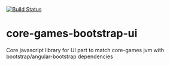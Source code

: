 [![Build Status](https://travis-ci.org/jtbdevelopment/core-games-bootstrap-ui.svg?branch=master)](https://travis-ci.org/jtbdevelopment/core-games-bootstrap-ui)


# core-games-bootstrap-ui
Core javascript library for UI part to match core-games jvm with bootstrap/angular-bootstrap dependencies


